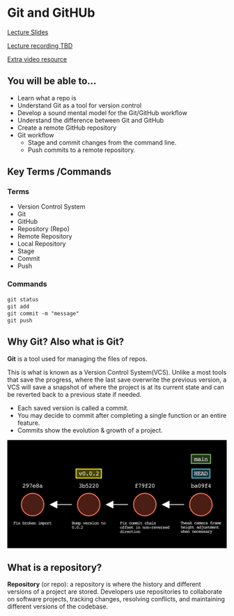 # Git and GitHUb

[Lecture Slides](https://docs.google.com/presentation/d/1ZJZB_i15KlU1h6fO_3Up50PFv_c6juj5oRCCIhChK2o/edit?usp=sharing)

[Lecture recording TBD]()

[Extra video resource](https://youtu.be/SWYqp7iY_Tc?feature=shared)

## You will be able to…

* Learn what a repo is
* Understand Git as a tool for version control
* Develop a sound mental model for the Git/GitHub workflow
* Understand the difference between Git and GitHub
* Create a remote GitHub repository
* Git workflow
  * Stage and commit changes from the command line.
  * Push commits to a remote repository.

## Key Terms /Commands

### Terms
* Version Control System
* Git
* GitHub
* Repository (Repo)
* Remote Repository
* Local Repository
* Stage
* Commit
* Push

### Commands
```
git status
git add
git commit -m "message"
git push
```

## Why Git? Also what is Git?

**Git** is a tool used for managing the files of repos.

This is what is known as a Version Control System(VCS). Unlike a most tools that save the progress, where the last save overwrite the previous version, a VCS will save a snapshot of where the project is at its current state and can be reverted back to a previous state if needed.

* Each saved version is called a commit. 
* You may decide to commit after completing a single function or an entire feature.
* Commits show the evolution & growth of a project.

![commit history image](./git-story-image.png)


## What is a repository?

**Repository** (or repo): a repository is where the history and different versions of a project are stored. Developers use repositories to collaborate on software projects, tracking changes, resolving conflicts, and maintaining different versions of the codebase. 

